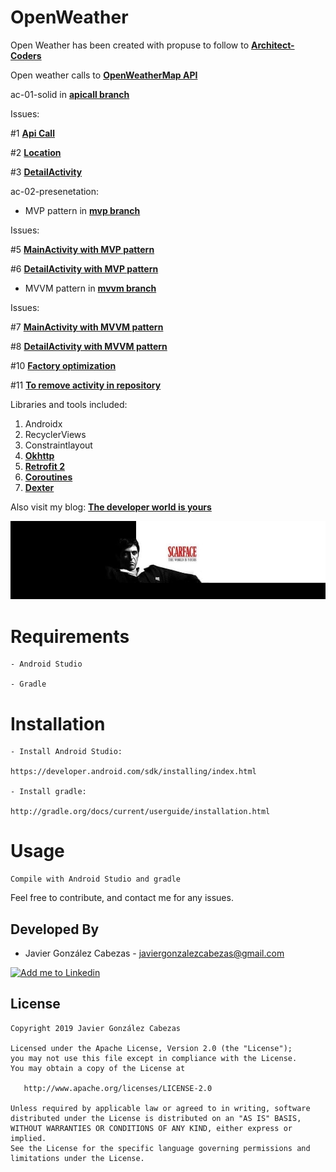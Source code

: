 # OpenWeather
Open Weather has been created with propuse to follow to **[Architect-Coders](https://github.com/antoniolg/architect-coders)**

Open weather calls to **[OpenWeatherMap API](https://openweathermap.org/api)**

ac-01-solid in **[apicall branch](https://github.com/Architect-Coders/OpenWeather/tree/apicall)**

Issues:

#1 **[Api Call](https://github.com/Architect-Coders/OpenWeather/issues/1)**

#2 **[Location](https://github.com/Architect-Coders/OpenWeather/issues/2)**

#3 **[DetailActivity](https://github.com/Architect-Coders/OpenWeather/issues/3)**


ac-02-presenetation:
- MVP pattern in **[mvp branch](https://github.com/Architect-Coders/OpenWeather/tree/mvp)**

Issues:

#5 **[MainActivity with MVP pattern](https://github.com/Architect-Coders/OpenWeather/issues/5)**

#6 **[DetailActivity with MVP pattern](https://github.com/Architect-Coders/OpenWeather/issues/6)**

- MVVM pattern in **[mvvm branch](https://github.com/Architect-Coders/OpenWeather/tree/mvvm)**

Issues:

#7 **[MainActivity with MVVM pattern](https://github.com/Architect-Coders/OpenWeather/issues/7)**

#8 **[DetailActivity with MVVM pattern](https://github.com/Architect-Coders/OpenWeather/issues/8)**

#10 **[Factory optimization](https://github.com/Architect-Coders/OpenWeather/issues/10)**

#11 **[To remove activity in repository](https://github.com/Architect-Coders/OpenWeather/issues/11)**

Libraries and tools included:

1. Androidx
2. RecyclerViews
3. Constraintlayout
4. **[Okhttp](https://github.com/square/okhttp)**
5. **[Retrofit 2](https://github.com/square/retrofit)**
6. **[Coroutines](https://github.com/Kotlin/kotlinx.coroutines)**
7. **[Dexter](https://github.com/Karumi/Dexter)**

Also visit my blog: **[The developer world is yours](http://thedeveloperworldisyours.com/)**

<a href="http://thedeveloperworldisyours.com/">
  <img alt="The developer world is yours" src="https://github.com/CabezasGonzalezJavier/AddTextViewButton/blob/master/TheDeveloperWordIsYours.png" />
</a>

# Requirements

    - Android Studio

    - Gradle


# Installation

    - Install Android Studio:

    https://developer.android.com/sdk/installing/index.html

    - Install gradle:

    http://gradle.org/docs/current/userguide/installation.html

# Usage
    Compile with Android Studio and gradle


Feel free to contribute, and contact me for any issues.

Developed By
------------
* Javier González Cabezas - <javiergonzalezcabezas@gmail.com>

<a href="https://es.linkedin.com/in/javier-gonz%C3%A1lez-cabezas-8b4b2231">
  <img alt="Add me to Linkedin" src="https://github.com/JorgeCastilloPrz/EasyMVP/blob/master/art/linkedin.png" />
</a>

License
-------

    Copyright 2019 Javier González Cabezas

    Licensed under the Apache License, Version 2.0 (the "License");
    you may not use this file except in compliance with the License.
    You may obtain a copy of the License at

       http://www.apache.org/licenses/LICENSE-2.0

    Unless required by applicable law or agreed to in writing, software
    distributed under the License is distributed on an "AS IS" BASIS,
    WITHOUT WARRANTIES OR CONDITIONS OF ANY KIND, either express or implied.
    See the License for the specific language governing permissions and
    limitations under the License.
